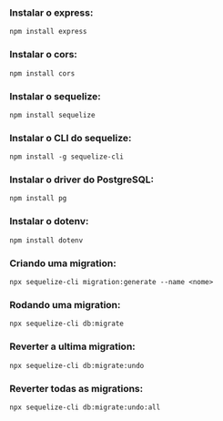 ### Instalar o express:
`npm install express`

### Instalar o cors:
`npm install cors`

### Instalar o sequelize:
`npm install sequelize`

### Instalar o CLI do sequelize:
`npm install -g sequelize-cli`

### Instalar o driver do PostgreSQL:
`npm install pg`

### Instalar o dotenv:
`npm install dotenv`

### Criando uma migration: 
`npx sequelize-cli migration:generate --name <nome>`

### Rodando uma migration:
`npx sequelize-cli db:migrate`

### Reverter a ultima migration:
`npx sequelize-cli db:migrate:undo`

### Reverter todas as migrations:
`npx sequelize-cli db:migrate:undo:all`




